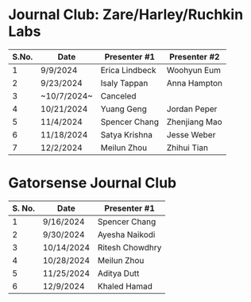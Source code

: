 # Journal Club: Zare/Harley/Ruchkin Labs

| S.No. | Date       | Presenter #1 | Presenter #2 | 
|-------|------------|--------------|--------------|
| 1     | 9/9/2024   | Erica Lindbeck | Woohyun Eum
| 2     | 9/23/2024  | Isaly Tappan | Anna Hampton
| 3     | ~10/7/2024~  | Canceled
| 4     | 10/21/2024 | Yuang Geng | Jordan Peper 
| 5     | 11/4/2024  | Spencer Chang  | Zhenjiang Mao 
| 6     | 11/18/2024 | Satya Krishna | Jesse Weber 
| 7     | 12/2/2024  | Meilun Zhou | Zhihui Tian 


# Gatorsense Journal Club

| S. No.| Date       | Presenter #1  |
|-------|------------|---------------|
| 1     | 9/16/2024  | Spencer Chang
| 2     | 9/30/2024  | Ayesha Naikodi
| 3     | 10/14/2024 | Ritesh Chowdhry
| 4     | 10/28/2024 | Meilun Zhou
| 5     | 11/25/2024 | Aditya Dutt
| 6     | 12/9/2024  | Khaled Hamad
